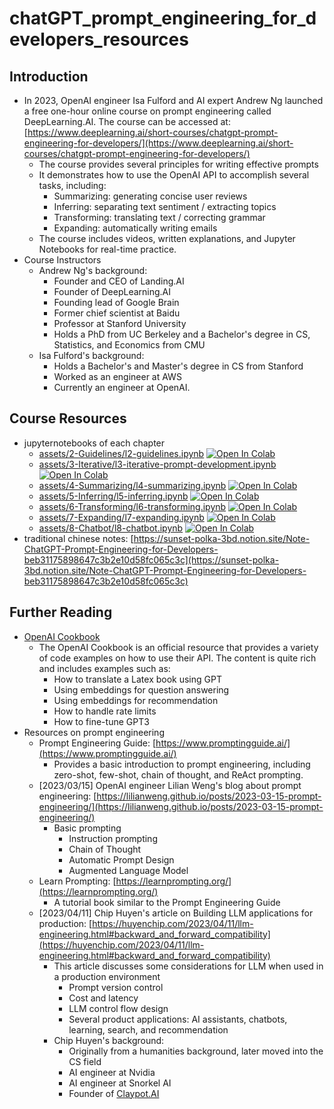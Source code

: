 # **chatGPT_prompt_engineering_for_developers_resources**

## Introduction

- In 2023, OpenAI engineer Isa Fulford and AI expert Andrew Ng launched a free one-hour online course on prompt engineering called DeepLearning.AI. The course can be accessed at: [https://www.deeplearning.ai/short-courses/chatgpt-prompt-engineering-for-developers/](https://www.deeplearning.ai/short-courses/chatgpt-prompt-engineering-for-developers/)
  - The course provides several principles for writing effective prompts
  - It demonstrates how to use the OpenAI API to accomplish several tasks, including:
    - Summarizing: generating concise user reviews
    - Inferring: separating text sentiment / extracting topics
    - Transforming: translating text / correcting grammar
    - Expanding: automatically writing emails
  - The course includes videos, written explanations, and Jupyter Notebooks for real-time practice.
- Course Instructors
  - Andrew Ng's background:
    - Founder and CEO of Landing.AI
    - Founder of DeepLearning.AI
    - Founding lead of Google Brain
    - Former chief scientist at Baidu
    - Professor at Stanford University
    - Holds a PhD from UC Berkeley and a Bachelor's degree in CS, Statistics, and Economics from CMU
  - Isa Fulford's background:
    - Holds a Bachelor's and Master's degree in CS from Stanford
    - Worked as an engineer at AWS
    - Currently an engineer at OpenAI.

## Course Resources

- jupyternotebooks of each chapter
  - [assets/2-Guidelines/l2-guidelines.ipynb](./assets/2-Guidelines/l2-guidelines.ipynb) [![Open In Colab](https://colab.research.google.com/assets/colab-badge.svg)](https://colab.research.google.com/github/MIBlue119/chatGPT_prompt_engineering_for_developers_resources/blob/master/assets/2-Guidelines/l2-guidelines.ipynb)
  - [assets/3-Iterative/l3-iterative-prompt-development.ipynb](./assets/3-Iterative/l3-iterative-prompt-development.ipynb) [![Open In Colab](https://colab.research.google.com/assets/colab-badge.svg)](https://colab.research.google.com/github/MIBlue119/chatGPT_prompt_engineering_for_developers_resources/blob/master/assets/3-Iterative/l3-iterative-prompt-development.ipynb)
  - [assets/4-Summarizing/l4-summarizing.ipynb](assets/4-Summarizing/l4-summarizing.ipynb) [![Open In Colab](https://colab.research.google.com/assets/colab-badge.svg)](https://colab.research.google.com/github/MIBlue119/chatGPT_prompt_engineering_for_developers_resources/blob/master/assets/4-Summarizing/l4-summarizing.ipynb)
  - [assets/5-Inferring/l5-inferring.ipynb](assets/5-Inferring/l5-inferring.ipynb) [![Open In Colab](https://colab.research.google.com/assets/colab-badge.svg)](https://colab.research.google.com/github/MIBlue119/chatGPT_prompt_engineering_for_developers_resources/blob/master/assets/5-Inferring/l5-inferring.ipynb)
  - [assets/6-Transforming/l6-transforming.ipynb](assets/6-Transforming/l6-transforming.ipynb) [![Open In Colab](https://colab.research.google.com/assets/colab-badge.svg)](https://colab.research.google.com/github/MIBlue119/chatGPT_prompt_engineering_for_developers_resources/blob/master/assets/6-Transforming/l6-transforming.ipynb)
  - [assets/7-Expanding/l7-expanding.ipynb](assets/7-Expanding/l7-expanding.ipynb) [![Open In Colab](https://colab.research.google.com/assets/colab-badge.svg)](https://colab.research.google.com/github/MIBlue119/chatGPT_prompt_engineering_for_developers_resources/blob/master/assets/7-Expanding/l7-expanding.ipynb)
  - [assets/8-Chatbot/l8-chatbot.ipynb](assets/8-Chatbot/l8-chatbot.ipynb) [![Open In Colab](https://colab.research.google.com/assets/colab-badge.svg)](https://colab.research.google.com/github/MIBlue119/chatGPT_prompt_engineering_for_developers_resources/blob/master/assets/8-Chatbot/l8-chatbot.ipynb)
- traditional chinese notes: [https://sunset-polka-3bd.notion.site/Note-ChatGPT-Prompt-Engineering-for-Developers-beb31175898647c3b2e10d58fc065c3c](https://sunset-polka-3bd.notion.site/Note-ChatGPT-Prompt-Engineering-for-Developers-beb31175898647c3b2e10d58fc065c3c)

## Further Reading

- [OpenAI Cookbook](https://github.com/openai/openai-cookbook)
  - The OpenAI Cookbook is an official resource that provides a variety of code examples on how to use their API. The content is quite rich and includes examples such as:
    - How to translate a Latex book using GPT
    - Using embeddings for question answering
    - Using embeddings for recommendation
    - How to handle rate limits
    - How to fine-tune GPT3
- Resources on prompt engineering
  - Prompt Engineering Guide: [https://www.promptingguide.ai/](https://www.promptingguide.ai/)
    - Provides a basic introduction to prompt engineering, including zero-shot, few-shot, chain of thought, and ReAct prompting.
  - [2023/03/15] OpenAI engineer Lilian Weng's blog about prompt engineering: [https://lilianweng.github.io/posts/2023-03-15-prompt-engineering/](https://lilianweng.github.io/posts/2023-03-15-prompt-engineering/)
    - Basic prompting
      - Instruction prompting
      - Chain of Thought
      - Automatic Prompt Design
      - Augmented Language Model
  - Learn Prompting: [https://learnprompting.org/](https://learnprompting.org/)
    - A tutorial book similar to the Prompt Engineering Guide
  - [2023/04/11] Chip Huyen's article on Building LLM applications for production: [https://huyenchip.com/2023/04/11/llm-engineering.html#backward_and_forward_compatibility](https://huyenchip.com/2023/04/11/llm-engineering.html#backward_and_forward_compatibility)
    - This article discusses some considerations for LLM when used in a production environment
      - Prompt version control
      - Cost and latency
      - LLM control flow design
      - Several product applications: AI assistants, chatbots, learning, search, and recommendation
    - Chip Huyen's background:
      - Originally from a humanities background, later moved into the CS field
      - AI engineer at Nvidia
      - AI engineer at Snorkel AI
      - Founder of [Claypot.AI](http://Claypot.AI)
